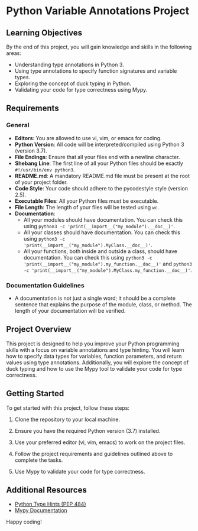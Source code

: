 # Python Variable Annotations Project

## Learning Objectives

By the end of this project, you will gain knowledge and skills in the following areas:

- Understanding type annotations in Python 3.
- Using type annotations to specify function signatures and variable types.
- Exploring the concept of duck typing in Python.
- Validating your code for type correctness using Mypy.

## Requirements

### General

- **Editors**: You are allowed to use vi, vim, or emacs for coding.
- **Python Version**: All code will be interpreted/compiled using Python 3 (version 3.7).
- **File Endings**: Ensure that all your files end with a newline character.
- **Shebang Line**: The first line of all your Python files should be exactly `#!/usr/bin/env python3`.
- **README.md**: A mandatory README.md file must be present at the root of your project folder.
- **Code Style**: Your code should adhere to the pycodestyle style (version 2.5).
- **Executable Files**: All your Python files must be executable.
- **File Length**: The length of your files will be tested using `wc`.
- **Documentation**: 
  - All your modules should have documentation. You can check this using `python3 -c 'print(__import__("my_module").__doc__)'`.
  - All your classes should have documentation. You can check this using `python3 -c 'print(__import__("my_module").MyClass.__doc__)'`.
  - All your functions, both inside and outside a class, should have documentation. You can check this using `python3 -c 'print(__import__("my_module").my_function.__doc__)'` and `python3 -c 'print(__import__("my_module").MyClass.my_function.__doc__)'`.

### Documentation Guidelines

- A documentation is not just a single word; it should be a complete sentence that explains the purpose of the module, class, or method. The length of your documentation will be verified.

## Project Overview

This project is designed to help you improve your Python programming skills with a focus on variable annotations and type hinting. You will learn how to specify data types for variables, function parameters, and return values using type annotations. Additionally, you will explore the concept of duck typing and how to use the Mypy tool to validate your code for type correctness.

## Getting Started

To get started with this project, follow these steps:

1. Clone the repository to your local machine.


2. Ensure you have the required Python version (3.7) installed.

3. Use your preferred editor (vi, vim, emacs) to work on the project files.

4. Follow the project requirements and guidelines outlined above to complete the tasks.

5. Use Mypy to validate your code for type correctness.

## Additional Resources

- [Python Type Hints (PEP 484)](https://www.python.org/dev/peps/pep-0484/)
- [Mypy Documentation](https://mypy.readthedocs.io/en/stable/index.html)

Happy coding!

